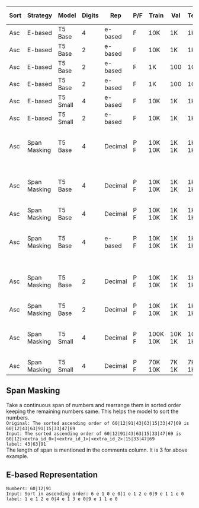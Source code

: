 | Sort | Strategy | Model | Digits | Rep | P/F | Train | Val | Test | Sep | Inpol Loss | Inpol Acc | Expol Loss | Expol Acc | Batch | Comments |
|------|----------|-------|--------|-----|-----|-------|-----|------|-----|------------|-----------|------------|-----------|-------|---------|
| Asc | E-based | T5 Base | 4 | e-based | F | 10K | 1K | 1K | `'\|'` | 7.9491e-05 | 99.8 | 0.1284 | 79.0 | 8 |
| Asc | E-based | T5 Base | 2 | e-based | F | 10K | 1K | 1K | `' '` | 0.0011 | 98.5 | 2.6851 | 0.0 | 4 |
| Asc | E-based | T5 Base | 2 | e-based | F | 1K | 100 | 100 | `' '` | 0.0174 | 93.0 | 2.3167 | 0.0 | 4 |
| Asc | E-based | T5 Base | 2 | e-based | F | 1K | 100 | 100 | `','` | 0.0128 | 91.0 | 1.5032 | 0.0 | 4 |
| Asc | E-based | T5 Small | 4 | e-based | F | 10K | 1K | 1K | `'\|'` | 0.0007 | 98.5 | 0.2338 | 23.9 | 16 |
| Asc | E-based | T5 Small | 2 | e-based | F | 10K | 1K | 1K | `'\|'` | 0.0017 | 97.4 | 1.2284 | 0.0 | 16 |
| Asc | Span Masking | T5 Base | 4 | Decimal | P</br>F | 10K</br>10K | 1K</br>1K | 1K</br>1K | `' '` | 0.0272 | 87.3 | 1.4896 | 13.0 | 4 | Span Length is random for each sample
| Asc | Span Masking | T5 Base | 4 | Decimal | P</br>F | 10K</br>10K | 1K</br>1K | 1K</br>1K | `'\|'` | 0.0382 | 91.6 | 1.0411 | 17.2 | 8 | Span Length is random for each sample
| Asc | Span Masking | T5 Base | 4 | Decimal | P</br>F | 10K</br>10K | 1K</br>1K | 1K</br>1K | `'\|'` | 0.0429 | 90.9 | 1.0272 | 17.3 | 8 | Span Length = 3
| Asc | Span Masking | T5 Base | 4 | e-based | P</br>F | 10K</br>10K | 1K</br>1K | 1K</br>1K | `'\|'` | 0.0001 | 99.9 | 0.0581 | 38.0 | 8 | Span Length is random for each sample
| Asc | Span Masking | T5 Base | 2 | Decimal | P</br>F | 10K</br>10K | 1K</br>1K | 1K</br>1K | `' '` | 0.0093 | 97.8 | 15.1265 | 0.0 | 4 | Span Length is random for each sample
| Asc | Span Masking | T5 Base | 2 | Decimal | P</br>F | 10K</br>10K | 1K</br>1K | 1K</br>1K | `'\|'` | 0.0001 | 100.0 | 11.8078 | 0.0 | 8 | Span Length = 3
| Asc | Span Masking | T5 Small | 4 | Decimal | P</br>F | 100K</br>10K | 10K</br>1K | 10K</br>1K | `'\|'` | 0.0271 | 92.2 | 2.2388 | 6.4 | 16 | Span Length is random for each sample
| Asc | Span Masking | T5 Small | 4 | Decimal | P</br>F | 70K</br>10K | 7K</br>1K | 7K</br>1K | `'\|'` | 0.0393 | 88.5 | 1.8637 | 5.6 | 16 | Span Length = 3

## Span Masking
Take a continuous span of numbers and rearrange them in sorted order keeping the remaining numbers same. This helps the model to sort the numbers.</br>
`Original: The sorted ascending order of 60|12|91|43|63|15|33|47|69 is 60|12|43|63|91|15|33|47|69`</br>
`Input: The sorted ascending order of 60|12|91|43|63|15|33|47|69 is 60|12|<extra_id_0>|<extra_id_1>|<extra_id_2>|15|33|47|69`</br>
`label: 43|63|91`</br>
The length of span is mentioned in the comments column. It is 3 for above example.

## E-based Representation
`Numbers: 60|12|91`</br>
`Input: Sort in ascending order: 6 e 1 0 e 0|1 e 1 2 e 0|9 e 1 1 e 0`</br>
`label: 1 e 1 2 e 0|4 e 1 3 e 0|9 e 1 1 e 0`